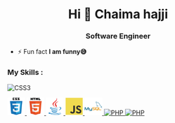 
<h1 align="center">Hi 👋  Chaima hajji </h1>
<h3 align="center"> Software Engineer </h3>



- ⚡ Fun fact **I am funny😅**


<h3 align="left">My Skills  :</h3>    <a" target="_blank" rel="noreferrer">
<img src="[https://raw.githubusercontent.com/devicons/devicon/master/icons/css3/css3-original-wordmark.svg](https://image.spreadshirtmedia.net/image-server/v1/products/T1459A839PA4459PT28D181019263W4796H10000/views/1,width=378,height=378,appearanceId=839,backgroundColor=F2F2F2/programmeur-informatique-en-html-css-et-php.jpg)" alt="CSS3" width="40" height="40"/></a>
<p align="left">
    <a href="https://www.w3schools.com/css/" target="_blank" rel="noreferrer">
        <img src="https://raw.githubusercontent.com/devicons/devicon/master/icons/css3/css3-original-wordmark.svg" alt="CSS3" width="40" height="40"/>
    </a>
    <a href="https://www.w3.org/html/" target="_blank" rel="noreferrer">
        <img src="https://raw.githubusercontent.com/devicons/devicon/master/icons/html5/html5-original-wordmark.svg" alt="HTML5" width="40" height="40"/>
    </a>
    <a href="https://www.java.com" target="_blank" rel="noreferrer">
        <img src="https://raw.githubusercontent.com/devicons/devicon/master/icons/java/java-original.svg" alt="Java" width="40" height="40"/>
    </a>
    <a href="https://developer.mozilla.org/en-US/docs/Web/JavaScript" target="_blank" rel="noreferrer">
        <img src="https://raw.githubusercontent.com/devicons/devicon/master/icons/javascript/javascript-original.svg" alt="JavaScript" width="40" height="40"/>
    </a>
    <a href="https://www.mathworks.com/" target="_blank" rel="noreferrer">
        <img src="https://raw.githubusercontent.com/devicons/devicon/master/icons/mysql/mysql-original-wordmark.svg" alt="MySQL" width="40" height="40"/>
    </a>
      <a href="https://fr.wikipedia.org/wiki/PHP" target="_blank" rel="noreferrer">
        <img src="https://upload.wikimedia.org/wikipedia/commons/thumb/2/27/PHP-logo.svg/1200px-PHP-logo.svg.png" alt="PHP" width="40" height="40"/>
    </a>
     <a href="https://fr.wikipedia.org/wiki/symfony" target="_blank" rel="noreferrer">
        <img src="https://www.svgrepo.com/show/443470/brand-symfony.svg" alt="PHP" width="40" height="40"/>
    </a>
</p>
